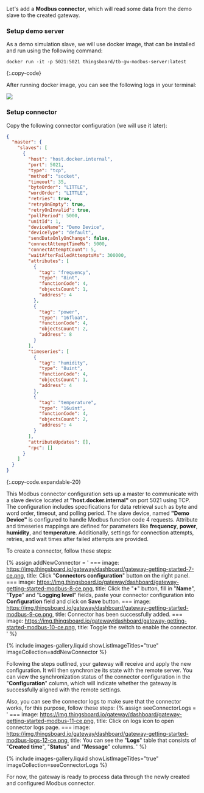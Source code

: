 Let's add a **Modbus connector**, which will read some data from the demo slave to the 
created gateway.

### Setup demo server

As a demo simulation slave, we will use docker image, that can be installed and run using the following command:

```shell
docker run -it -p 5021:5021 thingsboard/tb-gw-modbus-server:latest
```
{:.copy-code}

After running docker image, you can see the following logs in your terminal:

![](https://img.thingsboard.io/gateway/dashboard/run-demo-modbus-server.png)

### Setup connector

Copy the following connector configuration (we will use it later):  

```json
{
  "master": {
    "slaves": [
      {
        "host": "host.docker.internal",
        "port": 5021,
        "type": "tcp",
        "method": "socket",
        "timeout": 35,
        "byteOrder": "LITTLE",
        "wordOrder": "LITTLE",
        "retries": true,
        "retryOnEmpty": true,
        "retryOnInvalid": true,
        "pollPeriod": 5000,
        "unitId": 1,
        "deviceName": "Demo Device",
        "deviceType": "default",
        "sendDataOnlyOnChange": false,
        "connectAttemptTimeMs": 5000,
        "connectAttemptCount": 5,
        "waitAfterFailedAttemptsMs": 300000,
        "attributes": [
          {
            "tag": "frequency",
            "type": "8int",
            "functionCode": 4,
            "objectsCount": 1,
            "address": 4
          },
          {
            "tag": "power",
            "type": "16float",
            "functionCode": 4,
            "objectsCount": 2,
            "address": 8
          }
        ],
        "timeseries": [
          {
            "tag": "humidity",
            "type": "8uint",
            "functionCode": 4,
            "objectsCount": 1,
            "address": 4
          },
          {
            "tag": "temperature",
            "type": "16uint",
            "functionCode": 4,
            "objectsCount": 2,
            "address": 4
          }
        ],
        "attributeUpdates": [],
        "rpc": []
      }
    ]
  }
}
```
{:.copy-code.expandable-20}

This Modbus connector configuration sets up a master to communicate with a slave device located at 
**"host.docker.internal"** on port 5021 using TCP. The configuration includes specifications for data retrieval such as 
byte and word order, timeout, and polling period. The slave device, named **"Demo Device"** is configured to handle 
Modbus function code 4 requests. Attribute and timeseries mappings are defined for parameters like **frequency**, **power**, 
**humidity**, and **temperature**. Additionally, settings for connection attempts, retries, and wait times after failed 
attempts are provided.

To create a connector, follow these steps:

{% assign addNewConnector = '
    ===
        image: https://img.thingsboard.io/gateway/dashboard/gateway-getting-started-7-ce.png,
        title: Click "**Connectors configuration**" button on the right panel.
    ===
        image: https://img.thingsboard.io/gateway/dashboard/gateway-getting-started-modbus-8-ce.png,
        title: Click the "**+**" button, fill in "**Name**", "**Type**" and "**Logging level**" fields, paste your connector configuration into **Configuration** field and click on **Save** button.
    ===
        image: https://img.thingsboard.io/gateway/dashboard/gateway-getting-started-modbus-9-ce.png,
        title: Connector has been successfully added.
    ===
        image: https://img.thingsboard.io/gateway/dashboard/gateway-getting-started-modbus-10-ce.png,
        title: Toggle the switch to enable the connector.
'
%}

{% include images-gallery.liquid showListImageTitles="true" imageCollection=addNewConnector %} 

Following the steps outlined, your gateway will receive and apply the new configuration. It will then synchronize 
its state with the remote server. You can view the synchronization status of the connector configuration 
in the "**Configuration**" column, which will indicate whether the gateway is successfully aligned with 
the remote settings.

Also, you can see the connector logs to make sure that the connector works, for this purpose, follow these steps:
{% assign seeConnectorLogs = '
    ===
        image: https://img.thingsboard.io/gateway/dashboard/gateway-getting-started-modbus-11-ce.png,
        title: Click on logs icon to open connector logs page.
    ===
        image: https://img.thingsboard.io/gateway/dashboard/gateway-getting-started-modbus-logs-12-ce.png,
        title: You can see the "**Logs**" table that consists of "**Created time**", "**Status**" and "**Message**" columns.
'
%}

{% include images-gallery.liquid showListImageTitles="true" imageCollection=seeConnectorLogs %}

For now, the gateway is ready to process data through the newly created and configured Modbus connector.
